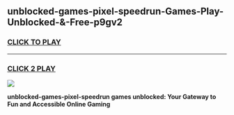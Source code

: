 
## unblocked-games-pixel-speedrun-Games-Play-Unblocked-&-Free-p9gv2
<h3>
<a href="https://premium76.site?title=unblocked-games-pixel-speedrun&ref=24A">CLICK TO PLAY</a></h3>
<hr>

<h3>
<a href="https://premium76.site?title=unblocked-games-pixel-speedrun&ref=24A">CLICK 2 PLAY</a>
  
</h3>

<a href="https://premium76.site?title=unblocked-games-pixel-speedrun&ref=24A"><img src="https://clearcache.store/games.png"></a>


**unblocked-games-pixel-speedrun games unblocked: Your Gateway to Fun and Accessible Online Gaming**
